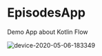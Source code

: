 # EpisodesApp
Demo App about  Kotlin Flow

![device-2020-05-06-183349](https://user-images.githubusercontent.com/35850688/81180214-53c6f380-8fc8-11ea-99df-8e834f50d0b5.png)
